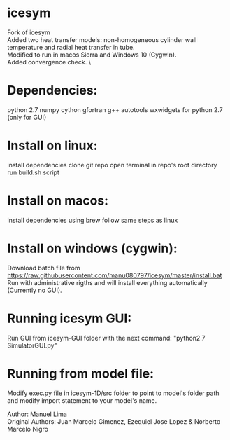 # icesym
Fork of icesym \
Added two heat transfer models: non-homogeneous cylinder wall temperature and radial heat transfer in tube. \
Modified to run in macos Sierra and Windows 10 (Cygwin). \
Added convergence check. \

# Dependencies:
python 2.7
numpy
cython
gfortran
g++
autotools
wxwidgets for python 2.7 (only for GUI)

# Install on linux:
install dependencies
clone git repo
open terminal in repo's root directory
run build.sh script

# Install on macos:
install dependencies using brew
follow same steps as linux

# Install on windows (cygwin):
Download batch file from https://raw.githubusercontent.com/manu080797/icesym/master/install.bat
Run with administrative rigths and will install everything automatically (Currently no GUI).

# Running icesym GUI:
Run GUI from icesym-GUI folder with the next command: "python2.7 SimulatorGUI.py"

# Running from model file:
Modify exec.py file in icesym-1D/src folder to point to model's folder path and modify import statement to your model's name.

Author: Manuel Lima  
Original Authors: Juan Marcelo Gimenez, Ezequiel Jose Lopez & Norberto Marcelo Nigro
